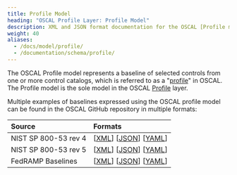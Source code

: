 ```yaml
---
title: Profile Model
heading: "OSCAL Profile Layer: Profile Model"
description: XML and JSON format documentation for the OSCAL [Profile model](.), which is the sole model in the OSCAL [Profile](../) layer. These formats model a [control baseline](/learnmore/architecture/profile/).
weight: 40
aliases:
  - /docs/model/profile/
  - /documentation/schema/profile/
---
```


The OSCAL Profile model represents a baseline of selected controls from one or more control catalogs, which is referred to as a "[profile](/learnmore/architecture/profile/)" in OSCAL. The Profile model is the sole model in the OSCAL [Profile](/learnmore/architecture/) layer.

Multiple examples of baselines expressed using the OSCAL profile model can be found in the OSCAL GitHub repository in multiple formats:

| Source | Formats |
|:---|:---|
| NIST SP 800-53 rev 4 | \[[XML](https://github.com/usnistgov/OSCAL/blob/master/content/nist.gov/SP800-53/rev4/xml/)\] \[[JSON](https://github.com/usnistgov/OSCAL/blob/master/content/nist.gov/SP800-53/rev4/json/)\] \[[YAML](https://github.com/usnistgov/OSCAL/blob/master/content/nist.gov/SP800-53/rev4/yaml/)\]
| NIST SP 800-53 rev 5 | \[[XML](https://github.com/usnistgov/OSCAL/blob/master/content/nist.gov/SP800-53/rev5/xml/)\] \[[JSON](https://github.com/usnistgov/OSCAL/blob/master/content/nist.gov/SP800-53/rev5/json/)\] \[[YAML](https://github.com/usnistgov/OSCAL/blob/master/content/nist.gov/SP800-53/rev5/yaml/)\]
| FedRAMP Baselines | \[[XML](https://github.com/usnistgov/OSCAL/blob/master/content/fedramp.gov/xml/)\] \[[JSON](https://github.com/usnistgov/OSCAL/blob/master/content/fedramp.gov/json/)\] \[[YAML](https://github.com/usnistgov/OSCAL/blob/master/content/fedramp.gov/yaml/)\]
